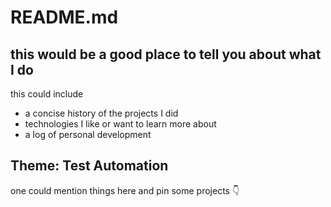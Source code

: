 # README.md
## this would be a good place to tell you about what I do
this could include 
* a concise history of the projects I did
* technologies I like or want to learn more about
* a log of personal development

## Theme: Test Automation
one could mention things here and pin some projects 👇


<!--
**globalworming/globalworming** is a ✨ _special_ ✨ repository because its `README.md` (this file) appears on your GitHub profile.

Here are some ideas to get you started:

- 🔭 I’m currently working on ...
- 🌱 I’m currently learning ...
- 👯 I’m looking to collaborate on ...
- 🤔 I’m looking for help with ...
- 💬 Ask me about ...
- 📫 How to reach me: ...
- 😄 Pronouns: ...
- ⚡ Fun fact: ...
-->
